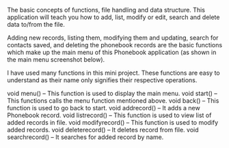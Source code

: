 The basic concepts of functions, file handling and data structure. This application will teach you how to add, list, modify or edit, search and delete data to/from the file.

Adding new records, listing them, modifying them and updating, search for contacts saved, and deleting the phonebook records are the basic functions which make up the main menu of this Phonebook application (as shown in the main menu screenshot below).

I have used many functions in this mini project. These functions are easy to understand as their name only signifies their respective operations.

void menu() – This function is used to display the main menu.
void start() – This functions calls the menu function mentioned above.
void back() – This function is used to go back to start.
void addrecord() – It adds a new Phonebook record.
void listrecord() – This function is used to view list of added records in file.
void modifyrecord() – This function is used to modify added records.
void deleterecord() – It deletes record from file.
void searchrecord() – It searches for added record by name.
